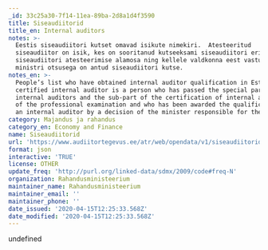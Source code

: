 ```yaml
---
_id: 33c25a30-7f14-11ea-89ba-2d8a1d4f3590
title: Siseaudiitorid
title_en: Internal auditors
notes: >-
  Eestis siseaudiitori kutset omavad isikute nimekiri.  Atesteeritud
  siseaudiitor on isik, kes on sooritanud kutseeksami siseaudiitori eriosa
  siseaudiitori atesteerimise alamosa ning kellele valdkonna eest vastutava
  ministri otsusega on antud siseaudiitori kutse.
notes_en: >-
  People’s list who have obtained internal auditor qualification in Estonia. A
  certified internal auditor is a person who has passed the special part of
  internal auditors and the sub-part of the certification of internal auditors
  of the professional examination and who has been awarded the qualification of
  an internal auditor by a decision of the minister responsible for the area.
category: Majandus ja rahandus
category_en: Economy and Finance
name: Siseaudiitorid
url: 'https://www.audiitortegevus.ee/atr/web/opendata/v1/siseaudiitorid'
format: json
interactive: 'TRUE'
license: OTHER
update_freq: 'http://purl.org/linked-data/sdmx/2009/code#freq-N'
organization: Rahandusministeerium
maintainer_name: Rahandusministeerium
maintainer_email: ''
maintainer_phone: ''
date_issued: '2020-04-15T12:25:33.568Z'
date_modified: '2020-04-15T12:25:33.568Z'
---
```

undefined
